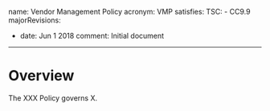 name: Vendor Management Policy
acronym: VMP
satisfies:
  TSC:
    - CC9.9
majorRevisions:
  - date: Jun 1 2018
    comment: Initial document
---

# Overview

The XXX Policy governs X.
